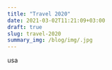 ```yaml
---
title: "Travel 2020"
date: 2021-03-02T11:21:09+03:00
draft: true
slug: travel-2020
summary_img: /blog/img/.jpg
---
```

usa